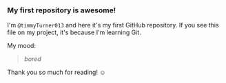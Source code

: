 ### My first repository is awesome!

I'm `@timmyTurner013` and here it's my first GitHub repository.
If you see this file on my project, it's because I'm learning Git.

My mood:

> *bored*

Thank you so much for reading! ☺